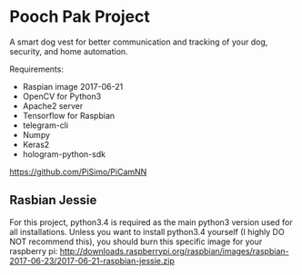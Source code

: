 # Pooch Pak Project

A smart dog vest for better communication and tracking of your dog, security, and home automation.


Requirements:
- Raspian image 2017-06-21
- OpenCV for Python3
- Apache2 server
- Tensorflow for Raspbian
- telegram-cli
- Numpy
- Keras2
- hologram-python-sdk

https://github.com/PiSimo/PiCamNN

## Rasbian Jessie
For this project, python3.4 is required as the main python3 version used for all installations. Unless you want to
install python3.4 yourself (I highly DO NOT recommend this), you should burn this specific image for your raspberry pi:
http://downloads.raspberrypi.org/raspbian/images/raspbian-2017-06-23/2017-06-21-raspbian-jessie.zip
